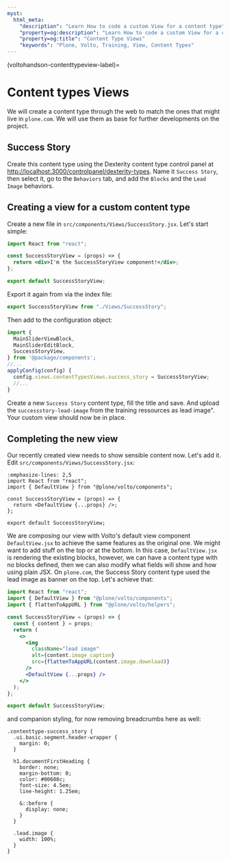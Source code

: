 ```yaml
---
myst:
  html_meta:
    "description": "Learn How to code a custom View for a content type"
    "property=og:description": "Learn How to code a custom View for a content type"
    "property=og:title": "Content Type Views"
    "keywords": "Plone, Volto, Training, View, Content Types"
---
```


(voltohandson-contenttypeview-label)=

# Content types Views

We will create a content type through the web to match the ones that might live in `plone.com`.
We will use them as base for further developments on the project.

## Success Story

Create this content type using the Dexterity content type control panel at <http://localhost:3000/controlpanel/dexterity-types>.
Name it `Success Story`, then select it, go to the `Behaviors` tab, and add the `Blocks` and the `Lead Image` behaviors.

## Creating a view for a custom content type

Create a new file in `src/components/Views/SuccessStory.jsx`. Let's start simple:

```jsx
import React from "react";

const SuccessStoryView = (props) => {
  return <div>I'm the SuccessStoryView component!</div>;
};

export default SuccessStoryView;
```

Export it again from via the index file:

```js
export SuccessStoryView from "./Views/SuccessStory";
```

Then add to the configuration object:

```js
import {
  MainSliderViewBlock,
  MainSliderEditBlock,
  SuccessStoryView,
} from '@package/components';
//...
applyConfig(config) {
  config.views.contentTypesViews.success_story = SuccessStoryView;
  //...
}
```

Create a new `Success Story` content type, fill the title and save. And upload the `successstory-lead-image` from the training ressources as lead image". Your custom view should now be in place.

## Completing the new view

Our recently created view needs to show sensible content now. Let's add it. Edit `src/components/Views/SuccessStory.jsx`:

```{code-block} jsx
:emphasize-lines: 2,5
import React from "react";
import { DefaultView } from "@plone/volto/components";

const SuccessStoryView = (props) => {
  return <DefaultView {...props} />;
};

export default SuccessStoryView;
```

We are composing our view with Volto's default view component `DefaultView.jsx` to achieve the same features as the original one.
We might want to add stuff on the top or at the bottom.
In this case, `DefaultView.jsx` is rendering the existing blocks, however, we can have a content type with no blocks defined, then we can also modify what fields will show and how using plain JSX.
On `plone.com`, the Success Story content type used the lead image as banner on the top. Let's achieve that:

```jsx
import React from "react";
import { DefaultView } from "@plone/volto/components";
import { flattenToAppURL } from "@plone/volto/helpers";

const SuccessStoryView = (props) => {
  const { content } = props;
  return (
    <>
      <img
        className="lead image"
        alt={content.image_caption}
        src={flattenToAppURL(content.image.download)}
      />
      <DefaultView {...props} />
    </>
  );
};

export default SuccessStoryView;
```

and companion styling, for now removing breadcrumbs here as well:

```less
.contenttype-success_story {
  .ui.basic.segment.header-wrapper {
    margin: 0;
  }

  h1.documentFirstHeading {
    border: none;
    margin-bottom: 0;
    color: #00608c;
    font-size: 4.5em;
    line-height: 1.25em;

    &::before {
      display: none;
    }
  }

  .lead.image {
    width: 100%;
  }
}
```
